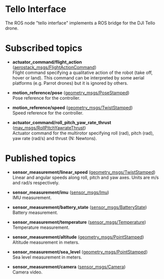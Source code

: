 # Tello Interface

The ROS node "tello interface" implements a ROS bridge for the DJI Tello drone. 

# Subscribed topics

- **actuator_command/flight_action** ([aerostack_msgs/FlightActionCommand](https://bitbucket.org/visionaerialrobotics/aerostack_msgs/src/7c07e4317e20a1142226d513336a06a2ff585629/msg/FlightActionCommand.msg))      
Flight command specifying a qualitative action of the robot (take off, hover or land). This command can be interpreted by some aerial platforms (e.g. Parrot drones) but it is ignored by others.

- **motion_reference/pose** ([geometry_msgs/PoseStamped](http://docs.ros.org/api/geometry_msgs/html/msg/PoseStamped.html))  
Pose reference for the controller.

- **motion_reference/speed** ([geometry_msgs/TwistStamped](http://docs.ros.org/lunar/api/geometry_msgs/html/msg/TwistStamped.html))  
Speed reference for the controller.

- **actuator_command/roll_pitch_yaw_rate_thrust** ([mav_msgs/RollPitchYawrateThrust](http://docs.ros.org/api/mav_msgs/html/msg/RollPitchYawrateThrust.html))           
Actuator command for the multirotor specifying roll (rad), pitch (rad), yaw rate (rad/s) and thrust (N: Newtons).

# Published topics

- **sensor_measurement/linear_speed** ([geometry_msgs/TwistStamped](http://docs.ros.org/api/geometry_msgs/html/msg/TwistStamped.html))           
Linear and angular speeds along roll, pitch and yaw axes. Units are m/s and rad/s respectively.

- **sensor_measurement/imu** ([sensor_msgs/Imu](http://docs.ros.org/api/sensor_msgs/html/msg/Imu.html))           
IMU measurement.

- **sensor_measurement/battery_state** ([sensor_msgs/BatteryState](http://docs.ros.org/api/sensor_msgs/html/msg/BatteryState.html))           
Battery measurement.

- **sensor_measurement/temperature** ([sensor_msgs/Temperature](http://docs.ros.org/api/sensor_msgs/html/msg/Temperature.html))           
Temperature measurement.

- **sensor_measurement/altitude** ([geometry_msgs/PointStamped](http://docs.ros.org/api/geometry_msgs/html/msg/PointStamped.html))           
Altitude measurement in meters.

- **sensor_measurement/sea_level** ([geometry_msgs/PointStamped](http://docs.ros.org/api/geometry_msgs/html/msg/PointStamped.html))           
Sea level measurement in meters.

- **sensor_measurement/camera** ([sensor_msgs/Camera](http://docs.ros.org/api/sensor_msgs/html/msg/Camera.html))           
Camera video.